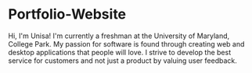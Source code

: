 # Portfolio-Website
Hi, I'm Unisa! I'm currently a freshman at the University of Maryland, College Park. My passion for software is found through creating web and desktop applications that people will love. I strive to develop the best service for customers and not just a product by valuing user feedback.
